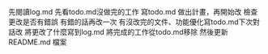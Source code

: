先閱讀log.md
先看todo.md沒做完的工作
寫todo.md 做出計畫，再開始改
檢查更改是否有錯誤
有錯的話再改一次
有沒改完的文件、功能優化寫todo.md下次對話改
將更改了什麼寫到log.md
將完成的工作從todo.md移除
然後更新 README.md 檔案
